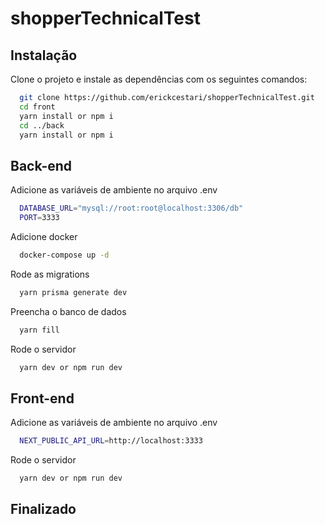 # shopperTechnicalTest

## Instalação
Clone o projeto e instale as dependências com os seguintes comandos:
```bash
  git clone https://github.com/erickcestari/shopperTechnicalTest.git
  cd front
  yarn install or npm i
  cd ../back
  yarn install or npm i
```

## Back-end

Adicione as variáveis de ambiente no arquivo .env

```bash
  DATABASE_URL="mysql://root:root@localhost:3306/db"
  PORT=3333 
```

Adicione docker
```bash
  docker-compose up -d
```

Rode as migrations

```bash
  yarn prisma generate dev
```

Preencha o banco de dados
```bash
  yarn fill
```

Rode o servidor
```bash
  yarn dev or npm run dev
```

## Front-end

Adicione as variáveis de ambiente no arquivo .env
```bash
  NEXT_PUBLIC_API_URL=http://localhost:3333
```

Rode o servidor
```bash
  yarn dev or npm run dev
```

## Finalizado